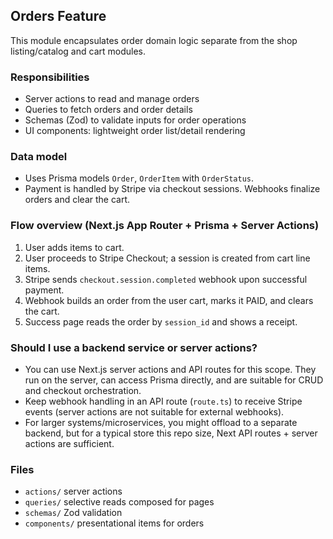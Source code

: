 ## Orders Feature

This module encapsulates order domain logic separate from the shop listing/catalog and cart modules.

### Responsibilities

- Server actions to read and manage orders
- Queries to fetch orders and order details
- Schemas (Zod) to validate inputs for order operations
- UI components: lightweight order list/detail rendering

### Data model

- Uses Prisma models `Order`, `OrderItem` with `OrderStatus`.
- Payment is handled by Stripe via checkout sessions. Webhooks finalize orders and clear the cart.

### Flow overview (Next.js App Router + Prisma + Server Actions)

1. User adds items to cart.
2. User proceeds to Stripe Checkout; a session is created from cart line items.
3. Stripe sends `checkout.session.completed` webhook upon successful payment.
4. Webhook builds an order from the user cart, marks it PAID, and clears the cart.
5. Success page reads the order by `session_id` and shows a receipt.

### Should I use a backend service or server actions?

- You can use Next.js server actions and API routes for this scope. They run on the server, can access Prisma directly, and are suitable for CRUD and checkout orchestration.
- Keep webhook handling in an API route (`route.ts`) to receive Stripe events (server actions are not suitable for external webhooks).
- For larger systems/microservices, you might offload to a separate backend, but for a typical store this repo size, Next API routes + server actions are sufficient.

### Files

- `actions/` server actions
- `queries/` selective reads composed for pages
- `schemas/` Zod validation
- `components/` presentational items for orders
